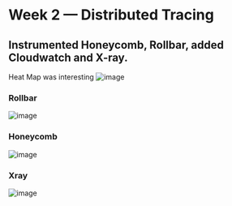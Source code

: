 # Week 2 — Distributed Tracing

## Instrumented Honeycomb, Rollbar, added Cloudwatch and X-ray.

Heat Map was interesting
![image](https://user-images.githubusercontent.com/87647221/223510279-f940f8e9-e7a2-4874-92c4-a6701d044918.png)


### Rollbar

![image](https://user-images.githubusercontent.com/87647221/223510964-e844bf76-23d2-4990-874b-924603cb25d5.png)

### Honeycomb

![image](https://user-images.githubusercontent.com/87647221/223511374-4f1ada44-c0dd-4d54-b59c-d136dbf0b701.png)

### Xray

![image](https://user-images.githubusercontent.com/87647221/223511891-d90d517c-3cfe-4f17-a4cb-702c6ac37658.png)
